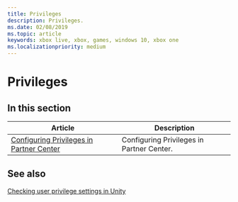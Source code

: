```yaml
---
title: Privileges
description: Privileges.
ms.date: 02/08/2019
ms.topic: article
keywords: xbox live, xbox, games, windows 10, xbox one
ms.localizationpriority: medium
---
```

# Privileges


## In this section

| Article | Description |
|---------|-------------|
| [Configuring Privileges in Partner Center](../../../configure-xbl/dev-center/privileges) | Configuring Privileges in Partner Center. |

## See also

[Checking user privilege settings in Unity](../../../get-started-with-creators/check-user-privileges-in-unity.md)
